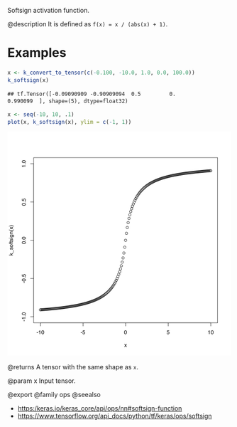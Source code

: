 Softsign activation function.

@description
It is defined as `f(x) = x / (abs(x) + 1)`.

# Examples

```r
x <- k_convert_to_tensor(c(-0.100, -10.0, 1.0, 0.0, 100.0))
k_softsign(x)
```

```
## tf.Tensor([-0.09090909 -0.90909094  0.5         0.          0.990099  ], shape=(5), dtype=float32)
```

```r
x <- seq(-10, 10, .1)
plot(x, k_softsign(x), ylim = c(-1, 1))
```

![plot of chunk unnamed-chunk-2](k_softsign-unnamed-chunk-2-1.svg)

@returns
A tensor with the same shape as `x`.

@param x
Input tensor.

@export
@family ops
@seealso
+ <https:/keras.io/keras_core/api/ops/nn#softsign-function>
+ <https://www.tensorflow.org/api_docs/python/tf/keras/ops/softsign>

